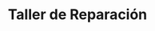 ---
title: "Taller de Reparación"
url: /alcala-de-henares/taller-de-reparacion/
shop: Autowerkstatt
---